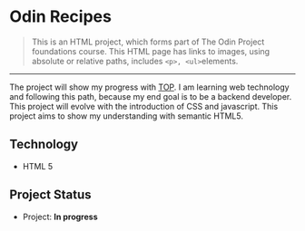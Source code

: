 # Odin Recipes

> This is an HTML project, which forms part of The Odin Project foundations course.  This HTML page has links to images, using absolute or relative paths, includes `<p>, <ul>`elements.

---

The project will show my progress with [TOP](https://www.theodinproject.com). I am learning web technology and following this path, because my end goal is to be a backend developer. This project will evolve with the introduction of CSS and javascript. This project aims to show my understanding with semantic HTML5.

## Technology

- HTML 5

## Project Status

- Project: **In progress**
